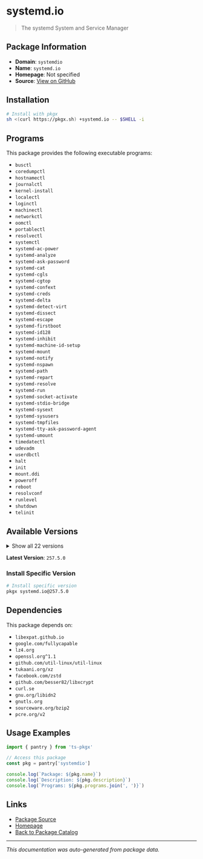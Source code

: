 # systemd.io

> The systemd System and Service Manager

## Package Information

- **Domain**: `systemdio`
- **Name**: `systemd.io`
- **Homepage**: Not specified
- **Source**: [View on GitHub](https://github.com/pkgxdev/pantry/tree/main/projects/systemd.io/package.yml)

## Installation

```bash
# Install with pkgx
sh <(curl https://pkgx.sh) +systemd.io -- $SHELL -i
```

## Programs

This package provides the following executable programs:

- `busctl`
- `coredumpctl`
- `hostnamectl`
- `journalctl`
- `kernel-install`
- `localectl`
- `loginctl`
- `machinectl`
- `networkctl`
- `oomctl`
- `portablectl`
- `resolvectl`
- `systemctl`
- `systemd-ac-power`
- `systemd-analyze`
- `systemd-ask-password`
- `systemd-cat`
- `systemd-cgls`
- `systemd-cgtop`
- `systemd-confext`
- `systemd-creds`
- `systemd-delta`
- `systemd-detect-virt`
- `systemd-dissect`
- `systemd-escape`
- `systemd-firstboot`
- `systemd-id128`
- `systemd-inhibit`
- `systemd-machine-id-setup`
- `systemd-mount`
- `systemd-notify`
- `systemd-nspawn`
- `systemd-path`
- `systemd-repart`
- `systemd-resolve`
- `systemd-run`
- `systemd-socket-activate`
- `systemd-stdio-bridge`
- `systemd-sysext`
- `systemd-sysusers`
- `systemd-tmpfiles`
- `systemd-tty-ask-password-agent`
- `systemd-umount`
- `timedatectl`
- `udevadm`
- `userdbctl`
- `halt`
- `init`
- `mount.ddi`
- `poweroff`
- `reboot`
- `resolvconf`
- `runlevel`
- `shutdown`
- `telinit`

## Available Versions

<details>
<summary>Show all 22 versions</summary>

- `257.5.0`, `257.4.0`, `257.3.0`, `257.2.0`, `257.1.0`
- `257.0.0`, `256.13.0`, `256.12.0`, `256.11.0`, `256.10.0`
- `256.9.0`, `256.8.0`, `256.7.0`, `256.6.0`, `256.5.0`
- `256.4.0`, `256.3.0`, `256.2.0`, `256.1.0`, `256.0.0`
- `255.0.0`, `254.0.0`

</details>

**Latest Version**: `257.5.0`

### Install Specific Version

```bash
# Install specific version
pkgx systemd.io@257.5.0
```

## Dependencies

This package depends on:

- `libexpat.github.io`
- `google.com/fullycapable`
- `lz4.org`
- `openssl.org^1.1`
- `github.com/util-linux/util-linux`
- `tukaani.org/xz`
- `facebook.com/zstd`
- `github.com/besser82/libxcrypt`
- `curl.se`
- `gnu.org/libidn2`
- `gnutls.org`
- `sourceware.org/bzip2`
- `pcre.org/v2`

## Usage Examples

```typescript
import { pantry } from 'ts-pkgx'

// Access this package
const pkg = pantry['systemdio']

console.log(`Package: ${pkg.name}`)
console.log(`Description: ${pkg.description}`)
console.log(`Programs: ${pkg.programs.join(', ')}`)
```

## Links

- [Package Source](https://github.com/pkgxdev/pantry/tree/main/projects/systemd.io/package.yml)
- [Homepage](#)
- [Back to Package Catalog](../package-catalog.md)

---

*This documentation was auto-generated from package data.*
